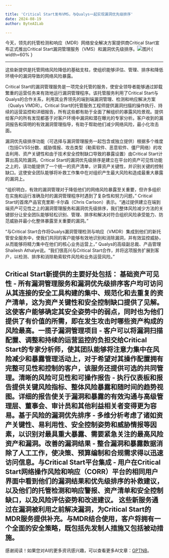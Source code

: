 ```yaml
---

title: 'Critical Start发布VMS，与Qualys一起实现漏洞优先级排序'
date: 2024-08-19
author: ByteAILab

---
```


今天，领先的托管检测和响应（MDR）网络安全解决方案提供商Critical Start宣布正式推出Critical Start漏洞管理服务（VMS）和漏洞优先级排序。![图片](https://ai-techpark.com/wp-content/uploads/2024/08/Critical-960x540.jpg){ width=60% }

---
这些新提供是托管网络风险降低的基础支柱，使组织能够评估、管理、排序和降低环境中的漏洞导致的网络风险暴露。

Critical Start的漏洞管理服务是一项完全托管的服务，使安全领导者能够通过卸载繁重的运营任务来有效地运行漏洞管理程序。该托管服务利用了Critical Start与Qualys的合作关系，利用其业界领先的端到端漏洞管理、检测和响应解决方案（Qualys VMDR）。Critical Start的托管服务工程师提供漏洞扫描的操作执行、持续的运营监控和详细报告，所有这些都有助于全面了解组织的暴露风险景观。提供给客户的所有发现都基于对客户环境中漏洞和潜在曝光的专家分析。客户收到的漏洞报告和简明的有效漏洞管理指导，有助于帮助他们减少网络风险，最小化攻击面。

漏洞优先级排序功能（可选择与漏洞管理服务一起包含或独立提供）根据多个维度（包括CVSS分数、威胁情报、攻击类型（勒索软件、恶意软件、僵尸网络）的攻击利用、资产关键性和由于技术安全控制缺口导致的暴露设置）由Critical Start计算出高风险漏洞。Critical Start的漏洞优先级排序是建立在平台的资产可见性功能之上的，该功能提供了一个统一的资产清单，计算资产关键性，并识别关键的控制缺口。这使安全团队能够将补救工作集中在对组织产生最大风险和造成最重大暴露的漏洞上。

“组织明白，有效的漏洞管理对于降低他们的网络风险暴露至关重要，但许多组织在实施和运行准确及时的漏洞管理程序时遇到了复杂性和努力问题，” Critical Start的首席产品官克里斯·卡尔森（Chris Carlson）表示。“通过提供建立在端到端资产可见性之上的漏洞管理服务和漏洞优先级排序，我们整体风险减少方法的关键部分让安全团队能够轻松识别、管理、排序和解决对符合组织风险承受能力、防范威胁并最小化整体暴露至关重要的漏洞。”

“与Critical Start合作将Qualys漏洞管理检测与响应（VMDR）集成到他们的新托管安全服务中，使我们共同的客户能够有效地识别和消除漏洞，并有效监控威胁，从而能够将精力集中在他们的核心业务运营上，” Qualys的高级副总裁、产品管理Shailesh Athalye说。“我们很高兴与Critical Start合作，并将这项服务扩展到客户，以检测、排序和消除勒索软件风险和业务运营风险。”

Critical Start新提供的主要好处包括：
基础资产可见性 - 所有漏洞管理服务和漏洞优先级排序客户均可访问从其连接的安全工具构建的集中、规范化和去重复的资产清单，这为资产关键性和安全控制缺口提供了见解。这使客户能够确定其安全姿势中的弱点，同时也为他们提供了有价值的所需，即在发生攻击时哪些资产构成的风险最高。一揽子漏洞管理项目 - 客户可以将漏洞扫描配置、调整和持续的运营监控的负担交给Critical Start的专家分析师，使其团队能够将注意力集中在风险减少和暴露管理活动上，对于希望对其操作配置拥有完整可见性和控制的客户，该服务还提供可选的共同管理。清晰的风险可见性和可操作报告 - 执行仪表板和报告提供关键风险指标、整体风险暴露和随时间的趋势视图。详细的报告使关于漏洞和暴露的有效沟通与高级管理层、董事会、审计员和其他利益相关者变得更为容易。基于风险的漏洞优先排序 - 多维分析考虑了诸如资产关键性、易利用性、安全控制姿势和威胁情报等因素，以识别对最具重大暴露、需要紧急关注的最高风险资产和漏洞。改善的漏洞结果 - 整合漏洞和暴露数据消除了人工工作，使决策、预算编制和合规需求得以迅速访问信息。与Critical Start平台集成 - 用户在Critical Start网络操作风险和响应（CORR）平台的相同用户界面中看到他们的漏洞结果和优先级排序的补救建议，以及他们的托管检测和响应警报、资产清单和安全控制缺口，以及风险评估姿势和改进建议。
这些新服务通过在漏洞被利用之前解决漏洞，为Critical Start的MDR服务提供补充。与MDR结合使用，客户将拥有一个全面的安全策略，既包括先发制人措施又包括被动措施。
---
感谢阅读！如果您对AI的更多资讯感兴趣，可以查看更多AI文章：[GPTNB](https://gptnb.com)。